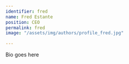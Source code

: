 ```yaml
---
identifier: fred
name: Fred Estante
position: CEO
permalink: fred
image: "/assets/img/authors/profile_fred.jpg"

---
```

Bio goes here
